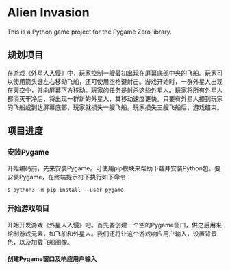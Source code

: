 # Alien Invasion

This is a Python game project for the Pygame Zero library.

## 规划项目
在游戏《外星人入侵》中，玩家控制一艘最初出现在屏幕底部中央的飞船。玩家可以使用箭头键左右移动飞船，还可使用空格键射击。游戏开始时，一群外星人出现在天空中，并向屏幕下方移动。玩家的任务是射杀这些外星人。玩家将所有外星人都消灭干净后，将出现一群新的外星人，其移动速度更快。只要有外星人撞到玩家的飞船或到达屏幕底部，玩家就损失一艘飞船。玩家损失三艘飞船后，游戏结束。


## 项目进度
### 安装Pygame
开始编码前，先来安装Pygame。可使用pip模块来帮助下载并安装Python包。要安装Pygame，在终端提示符下执行如下命令：
```
$ python3 -m pip install --user pygame
```
### 开始游戏项目
开始开发游戏《外星人入侵》吧。首先要创建一个空的Pygame窗口，供之后用来绘制游戏元素，如飞船和外星人。我们还将让这个游戏响应用户输入，设置背景色，以及加载飞船图像。

#### 创建Pygame窗口及响应用户输入
